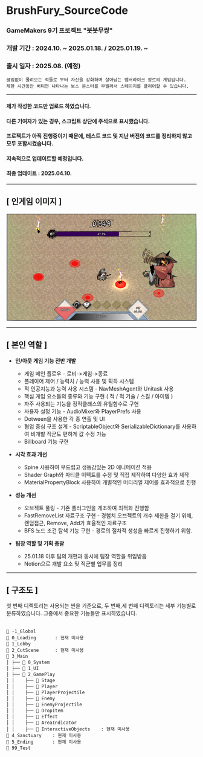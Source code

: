 # BrushFury_SourceCode
### GameMakers 9기 프로젝트 "붓붓무쌍"
### 개발 기간 : 2024.10. ~ 2025.01.18. / 2025.01.19. ~
### 출시 일자 : 2025.08. (예정)
    끊임없이 몰려오는 적들로 부터 자신을 강화하며 살아남는 뱀서라이크 장르의 게임입니다.
    제한 시간동안 버티면 나타나는 보스 몬스터를 무찔러서 스테이지를 클리어할 수 있습니다.
----
#### 제가 작성한 코드만 업로드 하였습니다.
#### 다른 기여자가 있는 경우, 스크립트 상단에 주석으로 표시했습니다. 
#### 프로젝트가 아직 진행중이기 때문에, 테스트 코드 및 지난 버전의 코드를 정리하지 않고 모두 포함시켰습니다.
#### 지속적으로 업데이트할 예정입니다.
#### 최종 업데이트 : 2025.04.10.
---
## [ 인게임 이미지 ]

![인게임이미지](./BrushFuryInGameImage.png)


---
## [ 본인 역할 ]
- **인/아웃 게임 기능 전반 개발**
  - 게임 메인 플로우 - 로비->게임->종료  
  - 플레이어 제어 / 능력치 / 능력 사용 및 획득 시스템
  - 적 인공지능과 능력 사용 시스템 - NavMeshAgent와 Unitask 사용
  - 핵심 게임 요소들의 종류와 기능 구현 ( 적 / 적 기술 / 스킬 / 아이템 )
  - 자주 사용되는 기능을 정적클래스의 유틸함수로 구현
  - 사용자 설정 기능 - AudioMixer와 PlayerPrefs 사용
  - Dotween을 사용한 각 종 연출 및 UI
  - 협업 중심 구조 설계 - ScriptableObject와 SerializableDictionary를 사용하여 비개발 직군도 편하게 값 수정 가능
  - Billboard 기능 구현
    
- **시각 효과 개선**
    - Spine 사용하여 부드럽고 생동감있는 2D 애니메이션 적용
    - Shader Graph와 파티클 이펙트를 수정 및 직접 제작하여 다양한 효과 제작
    - MaterialPropertyBlock 사용하여 개별적인 머티리얼 제어를 효과적으로 진행
 
- **성능 개선**
    - 오브젝트 풀링 - 기존 플러그인을 개조하여 최적화 진행함
    - FastRemoveList 자료구조 구현 - 경험치 오브젝트의 개수 제한을 걸기 위해, 랜덤접근, Remove, Add가 효율적인 자료구조
    - BFS 노드 조건 탐색 기능 구현 - 경로의 절차적 생성을 빠르게 진행하기 위함.
 
- **팀장 역할 및 기획 총괄**
    - 25.01.18 이후 팀의 개편과 동시에 팀장 역할을 위임받음
    - Notion으로 개발 요소 및 직군별 업무를 정리
---
## [ 구조도 ]
첫 번째 디렉토리는 사용되는 씬을 기준으로, 두 번째,세 번째 디렉토리는 세부 기능별로 분류하였습니다.
그중에서 중요한 기능들만 표시하였습니다.

<pre><code>
📁 -1_Global
📁 0_Loading       : 현재 미사용
📁 1_Lobby
📁 2_CutScene      : 현재 미사용
📁 3_Main
│ ├── 📁 0_System
│ ├── 📁 1_UI
│ ├── 📁 2_GamePlay
│ │    ├── 📁 Stage    
│ │    ├── 📁 Player
│ │    ├── 📁 PlayerProjectile
│ │    ├── 📁 Enemy
│ │    ├── 📁 EnemyProjectile
│ │    ├── 📁 DropItem
│ │    ├── 📁 Effect
│ │    ├── 📁 AreaIndicator
│ │    ├── 📁 InteractiveObjects    : 현재 미사용
📁 4_Sanctuary    : 현재 미사용
📁 5_Ending       : 현재 미사용
📁 99_Test
  </code></pre>

